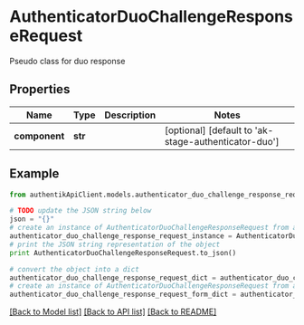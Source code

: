 # AuthenticatorDuoChallengeResponseRequest

Pseudo class for duo response

## Properties
Name | Type | Description | Notes
------------ | ------------- | ------------- | -------------
**component** | **str** |  | [optional] [default to 'ak-stage-authenticator-duo']

## Example

```python
from authentikApiClient.models.authenticator_duo_challenge_response_request import AuthenticatorDuoChallengeResponseRequest

# TODO update the JSON string below
json = "{}"
# create an instance of AuthenticatorDuoChallengeResponseRequest from a JSON string
authenticator_duo_challenge_response_request_instance = AuthenticatorDuoChallengeResponseRequest.from_json(json)
# print the JSON string representation of the object
print AuthenticatorDuoChallengeResponseRequest.to_json()

# convert the object into a dict
authenticator_duo_challenge_response_request_dict = authenticator_duo_challenge_response_request_instance.to_dict()
# create an instance of AuthenticatorDuoChallengeResponseRequest from a dict
authenticator_duo_challenge_response_request_form_dict = authenticator_duo_challenge_response_request.from_dict(authenticator_duo_challenge_response_request_dict)
```
[[Back to Model list]](../README.md#documentation-for-models) [[Back to API list]](../README.md#documentation-for-api-endpoints) [[Back to README]](../README.md)


